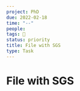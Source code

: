 ```yaml
---
project: PhD
due: 2022-02-18
time: "--"
people:
tags: 📝 
status: priority
title: File with SGS
type: Task
---
```


# File with SGS